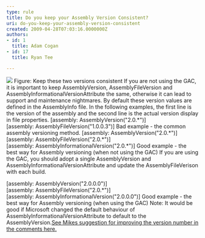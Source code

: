 ```yaml
---
type: rule
title: Do you keep your Assembly Version Consistent?
uri: do-you-keep-your-assembly-version-consistent
created: 2009-04-28T07:03:16.0000000Z
authors:
- id: 1
  title: Adam Cogan
- id: 17
  title: Ryan Tee

---
```


![](/Standards/SoftwareDevelopment/RulesToBetterDotNETProjects/PublishingImages/VersionConsistent1.jpg) 
Figure: Keep these two versions consistent If you are not using the GAC, it is important to keep AssemblyVersion, AssemblyFileVersion and AssemblyInformationalVersionAttribute the same, otherwise it can lead to support and maintenance nightmares. By default these version values are defined in the AssemblyInfo file. In the following examples, the first line is the version of the assembly and the second line is the actual version display in file properties.
[assembly: AssemblyVersion("2.0.\*")]
<br>[assembly: AssemblyFileVersion("1.0.0.3")] Bad example - the common assembly versioning method. [assembly: AssemblyVersion("2.0.\*")]
<br>[assembly: AssemblyFileVersion("2.0.\*")] 
<br>[assembly: AssemblyInformationalVersion("2.0.\*")] Good example - the best way for Assembly versioning (when not using the GAC) If you are using the GAC, you should adopt a single AssemblyVersion and AssemblyInformationalVersionAttribute and update the AssemblyFileVerison with each build.

[assembly: AssemblyVersion("2.0.0.0")]
<br>[assembly: AssemblyFileVersion("2.0.\*")]
<br>[assembly: AssemblyInformationalVersion("2.0.0.0")] Good example - the best way for Assembly versioning (when using the GAC) Note: It would be good if Microsoft changed the default behaviour of AssemblyInformationalVersionAttribute to default to the AssemblyVersion.[See Mikes suggestion for improving the version number in the comments here.](http&#58;//msdn.microsoft.com/en-us/library/system.reflection.assemblyinformationalversionattribute.aspx)
